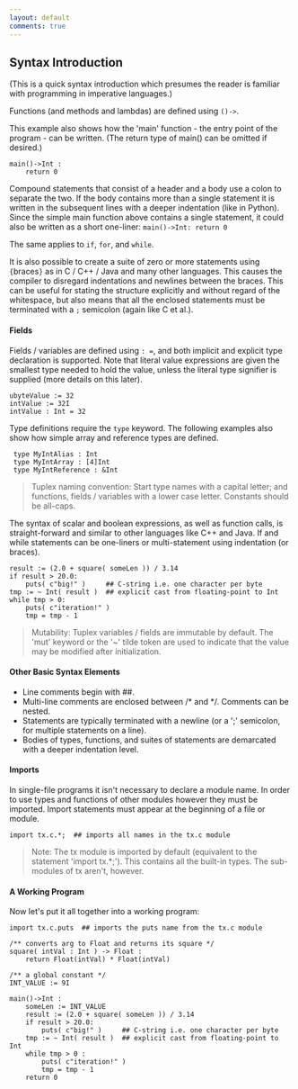 ```yaml
---
layout: default
comments: true
---
```

## Syntax Introduction

(This is a quick syntax introduction which presumes the reader is familiar with programming in imperative languages.)

Functions (and methods and lambdas) are defined using `()->`.

This example also shows how the 'main' function - the entry point of the program - can be written. (The return type of main() can be omitted if desired.)

    main()->Int :
        return 0

Compound statements that consist of a header and a body use a colon to separate the two. If the body contains more than a single statement it is written in the subsequent lines with a deeper indentation (like in Python). Since the simple main function above contains a single statement, it could also be written as a short one-liner: `main()->Int: return 0`

The same applies to `if`, `for`, and `while`.

It is also possible to create a suite of zero or more statements using `{`braces`}` as in C / C++ / Java and many other languages. This causes the compiler to disregard indentations and newlines between the braces. This can be useful for stating the structure explicitly and without regard of the whitespace, but also means that all the enclosed statements must be terminated with a `;` semicolon (again like C et al.).

#### Fields

Fields / variables are defined using `: =`, and both implicit and explicit type declaration is supported. Note that literal value expressions are given the smallest type needed to hold the value, unless the literal type signifier is supplied (more details on this later).

    ubyteValue := 32
    intValue := 32I
    intValue : Int = 32


Type definitions require the `type` keyword. The following examples also show how simple array and reference types are defined.

     type MyIntAlias : Int
     type MyIntArray : [4]Int
     type MyIntReference : &Int


> Tuplex naming convention: Start type names with a capital letter; and functions, fields / variables with a lower case letter. Constants should be all-caps.

The syntax of scalar and boolean expressions, as well as function calls, is straight-forward and similar to other languages like C++ and Java. If and while statements can be one-liners or multi-statement using indentation (or braces).

    result := (2.0 + square( someLen )) / 3.14
    if result > 20.0:
        puts( c"big!" )     ## C-string i.e. one character per byte
    tmp := ~ Int( result )  ## explicit cast from floating-point to Int
    while tmp > 0:
        puts( c"iteration!" )
        tmp = tmp - 1


> Mutability: Tuplex variables / fields are immutable by default. The 'mut' keyword or the '~' tilde token are used to indicate that the value may be modified after initialization.


#### Other Basic Syntax Elements

- Line comments begin with ##.
- Multi-line comments are enclosed between /* and */. Comments can be nested.
- Statements are typically terminated with a newline (or a ';' semicolon, for multiple statements on a line).
- Bodies of types, functions, and suites of statements are demarcated with a deeper indentation level.


#### Imports

In single-file programs it isn't necessary to declare a module name. In order to use types and functions of other modules however they must be imported. Import statements must appear at the beginning of a file or module.

    import tx.c.*;  ## imports all names in the tx.c module

> Note: The tx module is imported by default (equivalent to the statement 'import tx.*;'). This contains all the built-in types. The sub-modules of tx aren't, however.


#### A Working Program

Now let's put it all together into a working program:

```
import tx.c.puts  ## imports the puts name from the tx.c module

/** converts arg to Float and returns its square */
square( intVal : Int ) -> Float :
    return Float(intVal) * Float(intVal)

/** a global constant */
INT_VALUE := 9I

main()->Int :
    someLen := INT_VALUE
    result := (2.0 + square( someLen )) / 3.14
    if result > 20.0:
        puts( c"big!" )     ## C-string i.e. one character per byte
    tmp := ~ Int( result )  ## explicit cast from floating-point to Int
    while tmp > 0 :
        puts( c"iteration!" )
        tmp = tmp - 1
    return 0
```
